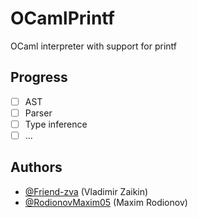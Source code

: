 # OCamlPrintf

OCaml interpreter with support for printf

## Progress
 - [ ] AST
 - [ ] Parser
 - [ ] Type inference
 - [ ] ...

## Authors

- [@Friend-zva](https://github.com/Friend-zva) (Vladimir Zaikin)
- [@RodionovMaxim05](https://github.com/RodionovMaxim05) (Maxim Rodionov)